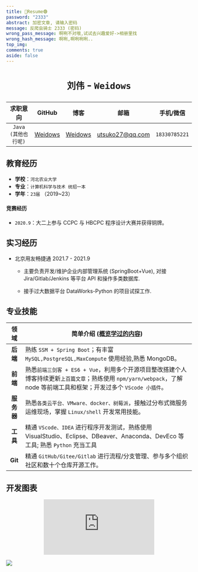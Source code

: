 ```yaml
---
title: 🔴Resume🟢
password: "2333"
abstract: 加密文章, 请输入密码
message: 反爬虫骑士 2333 (密码)
wrong_pass_message: 啊咧不对哦,试试去兴趣爱好->相册里找
wrong_hash_message: 啊咧,啊咧咧咧..
top_img:
comments: true
aside: false
---
```


<!--
 * @Author: Weidows
 * @Date: 2020-08-25 19:14:35
 * @LastEditors: Weidows
 * @LastEditTime: 2022-02-18 21:33:52
 * @FilePath: \Blog-private\source\tags\resume.md
-->

<h1 align="center">

`刘伟` - `Weidows`

</h1>

<center>

|      求职意向       |                GitHub                 |                博客                 |      邮箱       |   手机/微信   |
| :-----------------: | :-----------------------------------: | :---------------------------------: | :-------------: | :-----------: |
| `Java (其他也行呢)` | [Weidows](https://github.com/Weidows) | [Weidows](https://weidows.gitee.io) | utsuko27@qq.com | `18330785221` |

</center>

## 教育经历

- **学校**：`河北农业大学`
- **专业**：`计算机科学与技术 统招一本`
- **学年**：`23届` （2019~23）
<!-- - **外语能力**： -->

#### 竞赛经历

- `2020.9`：大二上参与 CCPC 与 HBCPC 程序设计大赛并获得铜牌。

## 实习经历

- 北京用友畅捷通 2021.7 - 2021.9

  - 主要负责开发/维护企业内部管理系统 (SpringBoot+Vue), 对接 Jira/Gitlab/Jenkins 等平台 API 和操作多类数据库.

  - 接手过大数据平台 DataWorks-Python 的项目试探工作.

## 专业技能

|    领域    | 简单介绍 ([概览学过的内容](https://weidows.github.io/post/others/LearnWay))                                                                                               |
| :--------: | ------------------------------------------------------------------------------------------------------------------------------------------------------------------------- |
|  **后端**  | 熟练 `SSM + Spring Boot`；有丰富 `MySQL,PostgreSQL,MaxCompute` 使用经验,熟悉 MongoDB。                                                                                    |
|  **前端**  | 熟悉`前端三剑客 + ES6 + Vue`，利用多个开源项目整改搭建个人博客持续更新`上百篇文章`；熟练使用 `npm/yarn/webpack`，了解 node 等前端工具和框架；开发过多个 `VScode 小插件`。 |
| **服务器** | 熟悉`各类云平台、VMware、docker、树莓派`，接触过分布式微服务运维现场，掌握 `Linux/shell` 开发常用技能。                                                                   |
|  **工具**  | 精通 `VScode、IDEA` 进行程序开发测试，熟练使用 VisualStudio、Eclipse、DBeaver、Anaconda、DevEco 等工具; 熟悉 `Python` 充当工具                                            |
|  **Git**   | 精通 `GitHub/Gitee/Gitlab` 进行流程/分支管理、参与多个组织社区和数十个仓库开源工作。                                                                                      |

<!-- ## 优势

1. 面临复杂问题,熟练通过 CSDN、、GitHub、Google、Stack Overflow 等平台寻找解决方案。

2. 熟练阅读各种中英文文章、API 文档、操作手册而不会头大。

3. 良好的注释习惯和编程规范，不会写出常见的 Bug。

4. 强大的自驱学习能力，基础经验扎实，各领域上手迅速。 -->

## 开发图表

<figure align="center">
  <!-- <embed src="https://wakatime.com/share/@bd43b19c-e71d-4edd-a297-cc2989d16939/52e64048-9e55-4aae-8330-448dd1cd1ec0.svg"></embed> -->
  <embed src="https://wakatime.com/share/@bd43b19c-e71d-4edd-a297-cc2989d16939/eaaa34e5-e813-4c06-8793-5af9e53895f7.svg"></embed>
</figure>

<img
    loading="lazy"
    id="wakatime"
    class="pic loaded"
    src="https://github-readme-stats.vercel.app/api/wakatime?username=Weidows&amp;bg_color=222222&amp;text_color=DDD&amp;hide_border=true"
    style="align: center"
    onclick="window.open('https://wakatime.com/@Weidows','_blank')"
  />
